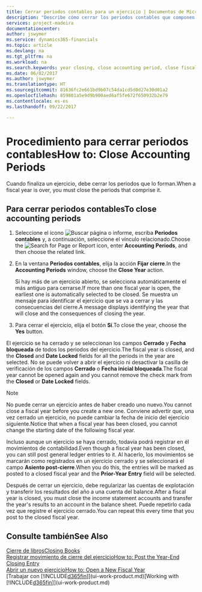 ```yaml
---
title: Cerrar periodos contables para un ejercicio | Documentos de Microsoft
description: "Describe cómo cerrar los periodos contables que componen el ejercicio."
services: project-madeira
documentationcenter: 
author: jswymer
ms.service: dynamics365-financials
ms.topic: article
ms.devlang: na
ms.tgt_pltfrm: na
ms.workload: na
ms.search.keywords: year closing, close accounting period, close fiscal year, bank account detailed trial balance
ms.date: 06/02/2017
ms.author: jswymer
ms.translationtype: HT
ms.sourcegitcommit: 81636fc2e661bd9b07c54da1cd5d0d27e30d01a2
ms.openlocfilehash: 859801a5e9d9b900aed6af5fe672f650932b2e79
ms.contentlocale: es-es
ms.lasthandoff: 09/22/2017

---
```

# <a name="how-to-close-accounting-periods"></a><span data-ttu-id="210e3-103">Procedimiento para cerrar periodos contables</span><span class="sxs-lookup"><span data-stu-id="210e3-103">How to: Close Accounting Periods</span></span>
<span data-ttu-id="210e3-104">Cuando finaliza un ejercicio, debe cerrar los periodos que lo forman.</span><span class="sxs-lookup"><span data-stu-id="210e3-104">When a fiscal year is over, you must close the periods that comprise it.</span></span>

## <a name="to-close-accounting-periods"></a><span data-ttu-id="210e3-105">Para cerrar periodos contables</span><span class="sxs-lookup"><span data-stu-id="210e3-105">To close accounting periods</span></span>
1. <span data-ttu-id="210e3-106">Seleccione el icono ![Buscar página o informe](media/ui-search/search_small.png "icono Buscar página o informe"), escriba **Periodos contables** y, a continuación, seleccione el vínculo relacionado.</span><span class="sxs-lookup"><span data-stu-id="210e3-106">Choose the ![Search for Page or Report](media/ui-search/search_small.png "Search for Page or Report icon") icon, enter **Accounting Periods**, and then choose the related link.</span></span>
2. <span data-ttu-id="210e3-107">En la ventana **Periodos contables**, elija la acción **Fijar cierre**.</span><span class="sxs-lookup"><span data-stu-id="210e3-107">In the **Accounting Periods** window, choose the **Close Year** action.</span></span>

    <span data-ttu-id="210e3-108">Si hay más de un ejercicio abierto, se selecciona automáticamente el más antiguo para cerrarse.</span><span class="sxs-lookup"><span data-stu-id="210e3-108">If more than one fiscal year is open, the earliest one is automatically selected to be closed.</span></span> <span data-ttu-id="210e3-109">Se muestra un mensaje para identificar el ejercicio que se va a cerrar y las consecuencias del cierre.</span><span class="sxs-lookup"><span data-stu-id="210e3-109">A message displays identifying the year that will close and the consequences of closing the year.</span></span>
3. <span data-ttu-id="210e3-110">Para cerrar el ejercicio, elija el botón **Sí**.</span><span class="sxs-lookup"><span data-stu-id="210e3-110">To close the year, choose the **Yes** button.</span></span>

<span data-ttu-id="210e3-111">El ejercicio se ha cerrado y se seleccionan los campos **Cerrado** y **Fecha bloqueada** de todos los periodos del ejercicio.</span><span class="sxs-lookup"><span data-stu-id="210e3-111">The fiscal year is closed, and the **Closed** and **Date Locked** fields for all the periods in the year are selected.</span></span> <span data-ttu-id="210e3-112">No se puede volver a abrir el ejercicio ni desactivar la casilla de verificación de los campos **Cerrado** o **Fecha inicial bloqueada**.</span><span class="sxs-lookup"><span data-stu-id="210e3-112">The fiscal year cannot be opened again and you cannot remove the check mark from the **Closed** or **Date Locked** fields.</span></span>

> [!NOTE]  
>   <span data-ttu-id="210e3-113">No puede cerrar un ejercicio antes de haber creado uno nuevo.</span><span class="sxs-lookup"><span data-stu-id="210e3-113">You cannot close a fiscal year before you create a new one.</span></span> <span data-ttu-id="210e3-114">Conviene advertir que, una vez cerrado un ejercicio, no puede cambiar la fecha de inicio del ejercicio siguiente.</span><span class="sxs-lookup"><span data-stu-id="210e3-114">Notice that when a fiscal year has been closed, you cannot change the starting date of the following fiscal year.</span></span>

<span data-ttu-id="210e3-115">Incluso aunque un ejercicio se haya cerrado, todavía podrá registrar en él movimientos de contabilidad.</span><span class="sxs-lookup"><span data-stu-id="210e3-115">Even though a fiscal year has been closed, you can still post general ledger entries to it.</span></span> <span data-ttu-id="210e3-116">Al hacerlo, los movimientos se marcarán como registrados en un ejercicio cerrado y se seleccionará el campo **Asiento post-cierre**.</span><span class="sxs-lookup"><span data-stu-id="210e3-116">When you do this, the entries will be marked as posted to a closed fiscal year and the **Prior-Year Entry** field will be selected.</span></span>

<span data-ttu-id="210e3-117">Después de cerrar un ejercicio, debe regularizar las cuentas de explotación y transferir los resultados del año a una cuenta del balance.</span><span class="sxs-lookup"><span data-stu-id="210e3-117">After a fiscal year is closed, you must close the income statement accounts and transfer the year's results to an account in the balance sheet.</span></span> <span data-ttu-id="210e3-118">Puede repetirlo cada vez que registre el ejercicio cerrado.</span><span class="sxs-lookup"><span data-stu-id="210e3-118">You can repeat this every time that you post to the closed fiscal year.</span></span>

## <a name="see-also"></a><span data-ttu-id="210e3-119">Consulte también</span><span class="sxs-lookup"><span data-stu-id="210e3-119">See Also</span></span>
[<span data-ttu-id="210e3-120">Cierre de libros</span><span class="sxs-lookup"><span data-stu-id="210e3-120">Closing Books</span></span>](year-close-books.md)  
[<span data-ttu-id="210e3-121">Registrar movimiento de cierre del ejercicio</span><span class="sxs-lookup"><span data-stu-id="210e3-121">How to: Post the Year-End Closing Entry</span></span>](year-how-post-year-end-close-entry.md)  
[<span data-ttu-id="210e3-122">Abrir un nuevo ejercicio</span><span class="sxs-lookup"><span data-stu-id="210e3-122">How to: Open a New Fiscal Year</span></span>](finance-how-open-new-fiscal-year.md)  
<span data-ttu-id="210e3-123">[Trabajar con [!INCLUDE[d365fin](includes/d365fin_md.md)]](ui-work-product.md)</span><span class="sxs-lookup"><span data-stu-id="210e3-123">[Working with [!INCLUDE[d365fin](includes/d365fin_md.md)]](ui-work-product.md)</span></span>

